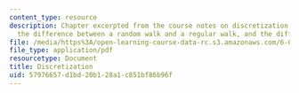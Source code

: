 ```yaml
---
content_type: resource
description: Chapter excerpted from the course notes on discretization, random walks,
  the difference between a random walk and a regular walk, and the diffusion equation.
file: /media/https%3A/open-learning-course-data-rc.s3.amazonaws.com/6-055j-the-art-of-approximation-in-science-and-engineering-spring-2008/57976657d1bd20b128a1c851bf86b96f_may07.pdf
file_type: application/pdf
resourcetype: Document
title: Discretization
uid: 57976657-d1bd-20b1-28a1-c851bf86b96f
---
```

